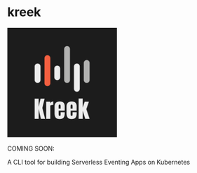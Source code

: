 # kreek

<img src="./assets/images/kreek-logo-orig.png" height="250" width="250">

COMING SOON:


A CLI tool for building Serverless Eventing Apps on Kubernetes
